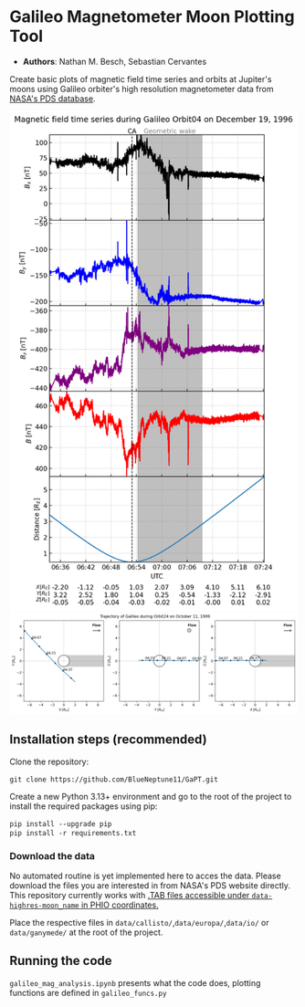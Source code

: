# **Ga**lileo Magnetometer Moon **P**lotting **T**ool

- __Authors__: Nathan M. Besch, Sebastian Cervantes

Create basic plots of magnetic field time series and orbits at Jupiter's moons using Galileo orbiter's high resolution magnetometer data from [NASA's PDS database]( https://search-pdsppi.igpp.ucla.edu/search/view/?f=yes&id=pds://PPI/galileo-mag-jup-calibrated).

![Magnetic field time series example](example_plots/mag_example.png)
![Trajectory example](example_plots/traj_example.png)

## Installation steps (recommended)

Clone the repository:

```
git clone https://github.com/BlueNeptune11/GaPT.git
```

Create a new Python 3.13+ environment and go to the root of the project to install the required packages using pip:

```
pip install --upgrade pip
pip install -r requirements.txt
```

### Download the data

No automated routine is yet implemented here to acces the data. Please download the files you are interested in from NASA's PDS website directly. This repository currently works with [.TAB files accessible under `data-highres-moon_name` in PHIO coordinates.](https://search-pdsppi.igpp.ucla.edu/search/view/?f=yes&id=pds://PPI/galileo-mag-jup-calibrated)

Place the respective files in `data/callisto/`,`data/europa/`,`data/io/` or `data/ganymede/` at the root of the project.

## Running the code

`galileo_mag_analysis.ipynb` presents what the code does, plotting functions are defined in `galileo_funcs.py`